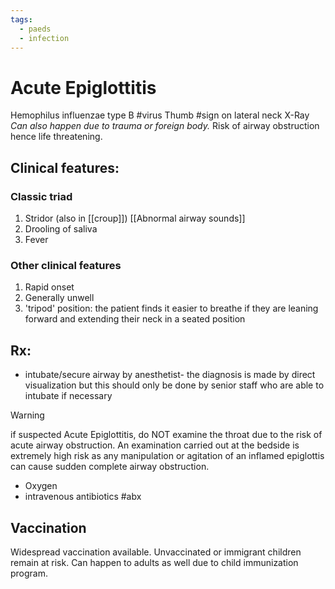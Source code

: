 ```yaml
---
tags:
  - paeds
  - infection
---
```

# Acute Epiglottitis
Hemophilus influenzae type B #virus 
Thumb #sign on lateral neck X-Ray
_Can also happen due to trauma or foreign body._
Risk of airway obstruction hence life threatening. 
## Clinical features:
### Classic triad
1. Stridor (also in [[croup]]) [[Abnormal airway sounds]]
2. Drooling of saliva
3. Fever
### Other clinical features
1. Rapid onset
2. Generally unwell
3. 'tripod' position: the patient finds it easier to breathe if they are leaning forward and extending their neck in a seated position
## Rx:
- intubate/secure airway by anesthetist- the diagnosis is made by direct visualization but this should only be done by senior staff who are able to intubate if necessary
>[!warning]
 if suspected Acute Epiglottitis, do NOT examine the throat due to the risk of acute airway obstruction.
 An examination carried out at the bedside is extremely high risk as any manipulation or agitation of an inflamed epiglottis can cause sudden complete airway obstruction.
- Oxygen
- intravenous antibiotics #abx
## Vaccination
Widespread vaccination available. 
Unvaccinated or immigrant children remain at risk. 
Can happen to adults as well due to child immunization program.  